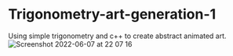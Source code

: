 # Trigonometry-art-generation-1

Using simple trigonometry and c++ to create abstract animated art.
![Screenshot 2022-06-07 at 22 07 16](https://user-images.githubusercontent.com/44081316/172472783-0b6784aa-25a0-4dbf-a6a4-3a86f7f839f5.png)
